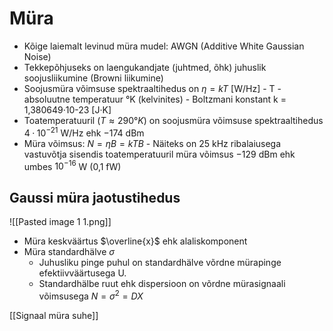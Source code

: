 # Müra
- Kõige laiemalt levinud müra mudel: AWGN (Additive White Gaussian Noise)
- Tekkepõhjuseks on laengukandjate (juhtmed, õhk) juhuslik soojusliikumine (Browni liikumine)
- Soojusmüra võimsuse spektraaltihedus on $\eta = kT$ [W/Hz]
		- T - absoluutne temperatuur °K (kelvinites)
		- Boltzmani konstant k = 1,380649·10-23 [J·K]
- Toatemperatuuril ($T \approx 290° K$) on soojusmüra võimsuse spektraaltihedus $4·10^{-21}$ W/Hz ehk $-174$ dBm
- Müra võimsus: $N = \eta B = kTB$
		- Näiteks on 25 kHz ribalaiusega vastuvõtja sisendis toatemperatuuril müra võimsus $-129$ dBm ehk umbes $10^{-16}$ W (0,1 fW)

## Gaussi müra jaotustihedus
![[Pasted image 1 1.png]]

- Müra keskväärtus $\overline{x}$ ehk alaliskomponent
- Müra standardhälve $\sigma$ 
	- Juhusliku pinge puhul on standardhälve võrdne mürapinge efektiivväärtusega U. 
	- Standardhälbe ruut ehk dispersioon on võrdne mürasignaali võimsusega $N= \sigma^2 = DX$

[[Signaal müra suhe]]